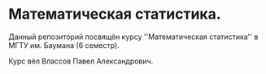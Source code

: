 # Математическая статистика.

Данный репозиторий посвящён курсу ''Математическая статистика'' в МГТУ им. Баумана (6 семестр).

Курс вёл Влассов Павел Александрович.
